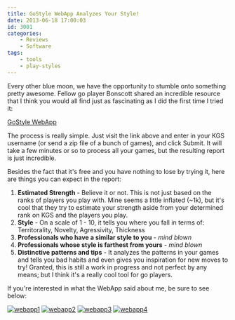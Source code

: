 ```yaml
---
title: GoStyle WebApp Analyzes Your Style!
date: 2013-06-18 17:00:03
id: 3001
categories:
	- Reviews
	- Software
tags:
	- tools
	- play-styles
---
```


Every other blue moon, we have the opportunity to stumble onto something pretty awesome. Fellow go player Bonscott shared an incredible resource that I think you would all find just as fascinating as I did the first time I tried it:

[GoStyle WebApp](http://gostyle.j2m.cz/webapp.html)

The process is really simple. Just visit the link above and enter in your KGS username (or send a zip file of a bunch of games), and click Submit. It will take a few minutes or so to process all your games, but the resulting report is just incredible.

Besides the fact that it's free and you have nothing to lose by trying it, here are things you can expect in the report:

1.  **Estimated Strength** - Believe it or not. This is not just based on the ranks of players you play with. Mine seems a little inflated (~1k), but it's cool that they try to estimate your strength aside from your determined rank on KGS and the players you play.
2.  **Style** - On a scale of 1 - 10, it tells you where you fall in terms of: Territorality, Novelty, Agressivity, Thickness
3.  **Professionals who have a similar style to you** - *mind blown*
4.  **Professionals whose style is farthest from yours** - *mind blown*
5.  **Distinctive patterns and tips** - It analyzes the patterns in your games and tells you bad habits and even gives you inspiration for new moves to try!
Granted, this is still a work in progress and not perfect by any means; but I think it's a really cool tool for go players.

If you're interested in what the WebApp said about me, be sure to see below:

<!--more-->

[![webapp1](http://www.bengozen.com/wp-content/uploads/2013/06/webapp1.png)](http://www.bengozen.com/wp-content/uploads/2013/06/webapp1.png) [![webapp2](http://www.bengozen.com/wp-content/uploads/2013/06/webapp2.png)](http://www.bengozen.com/wp-content/uploads/2013/06/webapp2.png) [![webapp3](http://www.bengozen.com/wp-content/uploads/2013/06/webapp3.png)](http://www.bengozen.com/wp-content/uploads/2013/06/webapp3.png) [![webapp4](http://www.bengozen.com/wp-content/uploads/2013/06/webapp4.png)](http://www.bengozen.com/wp-content/uploads/2013/06/webapp4.png)